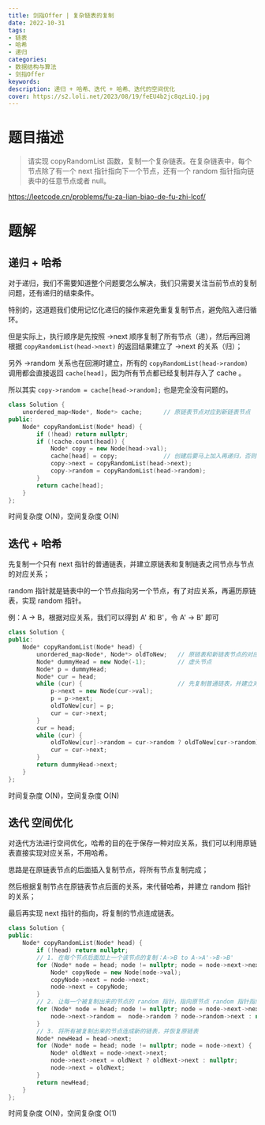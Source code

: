 ```yaml
---
title: 剑指Offer | 复杂链表的复制
date: 2022-10-31
tags:
- 链表
- 哈希
- 递归
categories:
- 数据结构与算法
- 剑指Offer
keywords:
description: 递归 + 哈希、迭代 + 哈希、迭代的空间优化
cover: https://s2.loli.net/2023/08/19/feEU4b2jc8qzLiQ.jpg
---
```


# 题目描述

> 请实现 copyRandomList 函数，复制一个复杂链表。在复杂链表中，每个节点除了有一个 next 指针指向下一个节点，还有一个 random 指针指向链表中的任意节点或者 null。

https://leetcode.cn/problems/fu-za-lian-biao-de-fu-zhi-lcof/


# 题解

## 递归 + 哈希

对于递归，我们不需要知道整个问题要怎么解决，我们只需要关注当前节点的复制问题，还有递归的结束条件。

特别的，这道题我们使用记忆化递归的操作来避免重复复制节点，避免陷入递归循环。

但是实际上，执行顺序是先按照 ->next 顺序复制了所有节点（递），然后再回溯根据 `copyRandomList(head->next)` 的返回结果建立了 ->next 的关系（归）；

另外 ->random 关系也在回溯时建立，所有的 `copyRandomList(head->random)` 调用都会直接返回 `cache[head]`，因为所有节点都已经复制并存入了 cache 。

所以其实 `copy->random = cache[head->random];` 也是完全没有问题的。

``` C++
class Solution {
    unordered_map<Node*, Node*> cache;      // 原链表节点对应到新链表节点
public:
    Node* copyRandomList(Node* head) {
        if (!head) return nullptr;
        if (!cache.count(head)) {
            Node* copy = new Node(head->val);
            cache[head] = copy;             // 创建后要马上加入再递归，否则容易陷入链表的循环
            copy->next = copyRandomList(head->next);
            copy->random = copyRandomList(head->random);
        }
        return cache[head];
    }
};
```
时间复杂度 O(N)，空间复杂度 O(N)


## 迭代 + 哈希

先复制一个只有 next 指针的普通链表，并建立原链表和复制链表之间节点与节点的对应关系；

random 指针就是链表中的一个节点指向另一个节点，有了对应关系，再遍历原链表，实现 random 指针。

例：A -> B，根据对应关系，我们可以得到 A' 和 B'，令 A' -> B' 即可

``` C++
class Solution {
public:
    Node* copyRandomList(Node* head) {
        unordered_map<Node*, Node*> oldToNew;   // 原链表和新链表节点的对应关系
        Node* dummyHead = new Node(-1);         // 虚头节点
        Node* p = dummyHead;
        Node* cur = head;
        while (cur) {                           // 先复制普通链表，并建立对应关系
            p->next = new Node(cur->val);
            p = p->next;
            oldToNew[cur] = p;
            cur = cur->next;
        }
        cur = head;
        while (cur) {
            oldToNew[cur]->random = cur->random ? oldToNew[cur->random] : nullptr;
            cur = cur->next;
        }
        return dummyHead->next;
    }
};
```
时间复杂度 O(N)，空间复杂度 O(N)


## 迭代 空间优化

对迭代方法进行空间优化，哈希的目的在于保存一种对应关系，我们可以利用原链表直接实现对应关系，不用哈希。

思路是在原链表节点的后面插入复制节点，将所有节点复制完成；

然后根据复制节点在原链表节点后面的关系，来代替哈希，并建立 random 指针的关系；

最后再实现 next 指针的指向，将复制的节点连成链表。

``` C++
class Solution {
public:
    Node* copyRandomList(Node* head) {
        if (!head) return nullptr;
        // 1. 在每个节点后面加上一个该节点的复制：A->B to A->A'->B->B'
        for (Node* node = head; node != nullptr; node = node->next->next) {
            Node* copyNode = new Node(node->val);
            copyNode->next = node->next;
            node->next = copyNode;
        }
        // 2. 让每一个被复制出来的节点的 random 指针，指向原节点 random 指针指向节点的后一个节点
        for (Node* node = head; node != nullptr; node = node->next->next) {
            node->next->random =  node->random ? node->random->next : nullptr;
        }
        // 3. 将所有被复制出来的节点连成新的链表，并恢复原链表
        Node* newHead = head->next;
        for (Node* node = head; node != nullptr; node = node->next) {
            Node* oldNext = node->next->next;
            node->next->next = oldNext ? oldNext->next : nullptr;
            node->next = oldNext;
        }
        return newHead;
    }
};
```
时间复杂度 O(N)，空间复杂度 O(1)